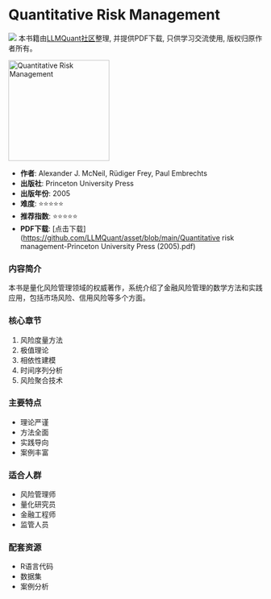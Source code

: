 # Quantitative Risk Management

![](https://fastly.jsdelivr.net/gh/bucketio/img3@main/2024/09/04/1725464231869-e0b2f727-2a0f-4270-bf6c-31ddc350426a.gif)
本书籍由[LLMQuant社区](https://llmquant.com/)整理, 并提供PDF下载, 只供学习交流使用, 版权归原作者所有。

<img src="cover.jpg" alt="Quantitative Risk Management" width="200"/>

- **作者**: Alexander J. McNeil, Rüdiger Frey, Paul Embrechts
- **出版社**: Princeton University Press
- **出版年份**: 2005
- **难度**: ⭐⭐⭐⭐⭐
- **推荐指数**: ⭐⭐⭐⭐⭐
- **PDF下载**: [点击下载](<https://github.com/LLMQuant/asset/blob/main/Quantitative> risk management-Princeton University Press (2005).pdf)

### 内容简介

本书是量化风险管理领域的权威著作，系统介绍了金融风险管理的数学方法和实践应用，包括市场风险、信用风险等多个方面。

### 核心章节

1. 风险度量方法
2. 极值理论
3. 相依性建模
4. 时间序列分析
5. 风险聚合技术

### 主要特点

- 理论严谨
- 方法全面
- 实践导向
- 案例丰富

### 适合人群

- 风险管理师
- 量化研究员
- 金融工程师
- 监管人员

### 配套资源

- R语言代码
- 数据集
- 案例分析
